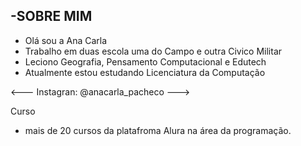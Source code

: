 -SOBRE MIM
- 
- Olá sou a Ana Carla
- Trabalho em duas escola uma do Campo e outra Civico Militar
- Leciono Geografia, Pensamento Computacional e Edutech
- Atualmente estou estudando Licenciatura da Computação


<---
Instagran: @anacarla_pacheco
--->

Curso 
- mais de 20 cursos  da platafroma Alura na área da programação.
